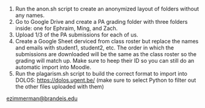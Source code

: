 1) Run the anon.sh script to create an anonymized layout of folders without any names.
2) Go to Google Drive and create a PA grading folder with three folders inside: one for Ephraim, Ming, and Zach.
3) Upload 1/3 of the PA submissions for each of us.
4) Create a Google Sheet derviced from class roster but replace the names and emails with student1, student2, etc. The order in which the submissions are downloaded will be the same as the class roster so the grading will match up. Make sure to heep their ID so you can still do an automatic import into Moodle. 
6) Run the plagarism.sh script to build the correct format to import into DOLOS: https://dolos.ugent.be/ (make sure to select Python to filter out the other files uploaded with them)

ezimmerman@brandeis.edu
